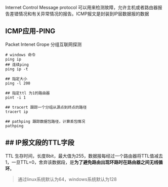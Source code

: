 Internet Control Message protocol 可以用来检测故障，允许主机或者路由器报告差错情况和有关异常情况的报告。ICMP报文是封装到IP层数据报的数据

## ICMP应用-PING
Packet Intenet Grope 分组互联网探测
```shell
# windows 命令
ping ip
## 连续ping
ping ip -t

## 指定大小
ping -l 200

## 指定ttl 为1的路由器
pint -i 1

## tracert 跟踪一个分组从源点到终点的路径
tracert ip

## pathping 跟踪数据包路径，计算丢包情况
pathping
```

## ## IP报文段的TTL字段
TTL 生存时间，长度8bit，最大值为255，数据报每经过一个路由器将TTL值减去1，一旦TTL=0，舍弃该数据段，是**为了避免路由出现环路时在路由器之间无线循环**。
> 通过linux系统默认为64，windows系统默认为128